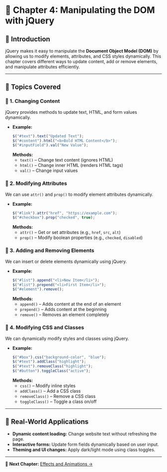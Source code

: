 # 📌 Chapter 4: Manipulating the DOM with jQuery

## 🚀 Introduction
jQuery makes it easy to manipulate the **Document Object Model (DOM)** by allowing us to modify elements, attributes, and CSS styles dynamically. This chapter covers different ways to update content, add or remove elements, and manipulate attributes efficiently.

---

## 📖 Topics Covered

### 🔹 1. Changing Content
jQuery provides methods to update text, HTML, and form values dynamically.
- **Example:**
  ```javascript
  $("#text").text("Updated Text");
  $("#content").html("<b>Bold HTML Content</b>");
  $("#inputField").val("New Value");
  ```
  **Methods:**
  - `text()` – Change text content (ignores HTML)
  - `html()` – Change inner HTML (renders HTML tags)
  - `val()` – Change input values

### 🔹 2. Modifying Attributes
We can use `attr()` and `prop()` to modify element attributes dynamically.
- **Example:**
  ```javascript
  $("#link").attr("href", "https://example.com");
  $("#checkbox").prop("checked", true);
  ```
  **Methods:**
  - `attr()` – Get or set attributes (e.g., `href`, `src`, `alt`)
  - `prop()` – Modify boolean properties (e.g., `checked`, `disabled`)

### 🔹 3. Adding and Removing Elements
We can insert or delete elements dynamically using jQuery.
- **Example:**
  ```javascript
  $("#list").append("<li>New Item</li>");
  $("#list").prepend("<li>First Item</li>");
  $("#element").remove();
  ```
  **Methods:**
  - `append()` – Adds content at the end of an element
  - `prepend()` – Adds content at the beginning
  - `remove()` – Removes an element completely

### 🔹 4. Modifying CSS and Classes
We can dynamically modify styles and classes using jQuery.
- **Example:**
  ```javascript
  $("#box").css("background-color", "blue");
  $("#text").addClass("highlight");
  $("#text").removeClass("highlight");
  $("#button").toggleClass("active");
  ```
  **Methods:**
  - `css()` – Modify inline styles
  - `addClass()` – Add a CSS class
  - `removeClass()` – Remove a CSS class
  - `toggleClass()` – Toggle a class on/off

---

## 🎯 Real-World Applications
- **Dynamic content loading:** Change website text without refreshing the page.
- **Interactive forms:** Update form fields dynamically based on user input.
- **Theming and UI changes:** Apply dark/light mode using class toggles.

---

📌 **Next Chapter:** [Effects and Animations →](./5_Effects_Animations.md)

